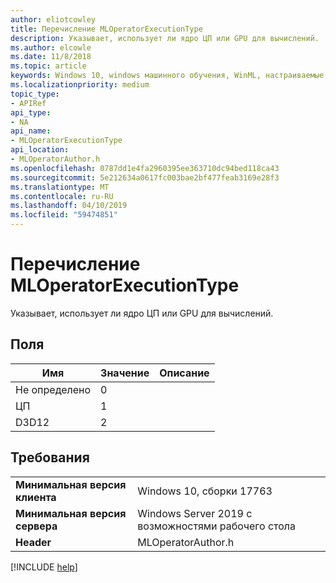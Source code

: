 ```yaml
---
author: eliotcowley
title: Перечисление MLOperatorExecutionType
description: Указывает, использует ли ядро ЦП или GPU для вычислений.
ms.author: elcowle
ms.date: 11/8/2018
ms.topic: article
keywords: Windows 10, windows машинного обучения, WinML, настраиваемые операторы, MLOperatorExecutionType
ms.localizationpriority: medium
topic_type:
- APIRef
api_type:
- NA
api_name:
- MLOperatorExecutionType
api_location:
- MLOperatorAuthor.h
ms.openlocfilehash: 0787dd1e4fa2960395ee363710dc94bed118ca43
ms.sourcegitcommit: 5e212634a0617fc003bae2bf477feab3169e28f3
ms.translationtype: MT
ms.contentlocale: ru-RU
ms.lasthandoff: 04/10/2019
ms.locfileid: "59474851"
---
```

# <a name="mloperatorexecutiontype-enum"></a>Перечисление MLOperatorExecutionType

Указывает, использует ли ядро ЦП или GPU для вычислений.

## <a name="fields"></a>Поля

| Имя | Значение | Описание |
|------|-------|-------------|
| Не определено | 0 | |
| ЦП | 1 | |
| D3D12 | 2 | |

## <a name="requirements"></a>Требования

| | |
|-|-|
| **Минимальная версия клиента** | Windows 10, сборки 17763 |
| **Минимальная версия сервера** | Windows Server 2019 с возможностями рабочего стола |
| **Header** | MLOperatorAuthor.h |

[!INCLUDE [help](../includes/get-help.md)]
